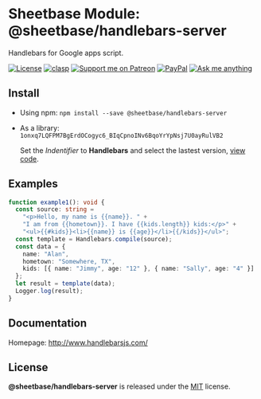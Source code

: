 # Sheetbase Module: @sheetbase/handlebars-server

Handlebars for Google apps script.

<!-- <block:header> -->

[![License][license_badge]][license_url] [![clasp][clasp_badge]][clasp_url] [![Support me on Patreon][patreon_badge]][patreon_url] [![PayPal][paypal_donate_badge]][paypal_donate_url] [![Ask me anything][ask_me_badge]][ask_me_url]

<!-- </block:header> -->

## Install

- Using npm: `npm install --save @sheetbase/handlebars-server`

- As a library: `1onxq7LQFPM7BgErdOCogyc6_BIqCpnoINv6BqoYrYpNsj7U0ayRulVB2`

  Set the _Indentifier_ to **Handlebars** and select the lastest version, [view code](https://script.google.com/d/1onxq7LQFPM7BgErdOCogyc6_BIqCpnoINv6BqoYrYpNsj7U0ayRulVB2/edit?usp=sharing).

## Examples

```ts
function example1(): void {
  const source: string =
    "<p>Hello, my name is {{name}}. " +
    "I am from {{hometown}}. I have {{kids.length}} kids:</p>" +
    "<ul>{{#kids}}<li>{{name}} is {{age}}</li>{{/kids}}</ul>";
  const template = Handlebars.compile(source);
  const data = {
    name: "Alan",
    hometown: "Somewhere, TX",
    kids: [{ name: "Jimmy", age: "12" }, { name: "Sally", age: "4" }]
  };
  let result = template(data);
  Logger.log(result);
}
```

## Documentation

Homepage: http://www.handlebarsjs.com/

## License

**@sheetbase/handlebars-server** is released under the [MIT](https://github.com/sheetbase/module-handlebars-server/blob/master/LICENSE) license.

<!-- <block:footer> -->

[license_badge]: https://img.shields.io/github/license/mashape/apistatus.svg
[license_url]: https://github.com/sheetbase/module-handlebars-server/blob/master/LICENSE
[clasp_badge]: https://img.shields.io/badge/built%20with-clasp-4285f4.svg
[clasp_url]: https://github.com/google/clasp
[patreon_badge]: https://ionicabizau.github.io/badges/patreon.svg
[patreon_url]: https://www.patreon.com/lamnhan
[paypal_donate_badge]: https://ionicabizau.github.io/badges/paypal_donate.svg
[paypal_donate_url]: https://www.paypal.me/lamnhan
[ask_me_badge]: https://img.shields.io/badge/ask/me-anything-1abc9c.svg
[ask_me_url]: https://m.me/sheetbase

<!-- </block:footer> -->

